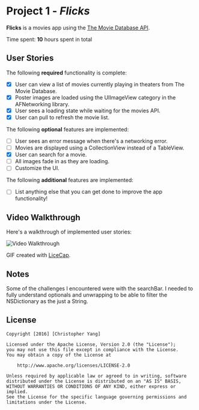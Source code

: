 # Project 1 - *Flicks*

**Flicks** is a movies app using the [The Movie Database API](http://docs.themoviedb.apiary.io/#).

Time spent: **10** hours spent in total

## User Stories

The following **required** functionality is complete:

- [X] User can view a list of movies currently playing in theaters from The Movie Database.
- [X] Poster images are loaded using the UIImageView category in the AFNetworking library.
- [X] User sees a loading state while waiting for the movies API.
- [X] User can pull to refresh the movie list.

The following **optional** features are implemented:

- [ ] User sees an error message when there's a networking error.
- [ ] Movies are displayed using a CollectionView instead of a TableView.
- [X] User can search for a movie.
- [ ] All images fade in as they are loading.
- [ ] Customize the UI.

The following **additional** features are implemented:

- [ ] List anything else that you can get done to improve the app functionality!

## Video Walkthrough 

Here's a walkthrough of implemented user stories:

<img src='http://i.imgur.com/ibJd4sN.gif' title='Video Walkthrough' width='' alt='Video Walkthrough' />

GIF created with [LiceCap](http://www.cockos.com/licecap/).

## Notes

Some of the challenges I encountered were with the searchBar. I needed to fully understand optionals and unwrapping to be able to filter the NSDictionary as the just a String.

## License

    Copyright [2016] [Christopher Yang]

    Licensed under the Apache License, Version 2.0 (the "License");
    you may not use this file except in compliance with the License.
    You may obtain a copy of the License at

        http://www.apache.org/licenses/LICENSE-2.0

    Unless required by applicable law or agreed to in writing, software
    distributed under the License is distributed on an "AS IS" BASIS,
    WITHOUT WARRANTIES OR CONDITIONS OF ANY KIND, either express or implied.
    See the License for the specific language governing permissions and
    limitations under the License.
